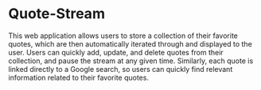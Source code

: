 # Quote-Stream

This web application allows users to store a collection of their favorite quotes, which are then automatically iterated through and displayed 
to the user. Users can quickly add, update, and delete quotes from their collection, and pause the stream at any given time. Similarly, each quote is linked 
directly to a Google search, so users can quickly find relevant information related to their favorite quotes.
